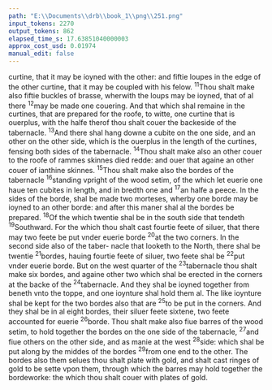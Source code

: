 ```yaml
---
path: "E:\\Documents\\drb\\book_1\\png\\251.png"
input_tokens: 2270
output_tokens: 862
elapsed_time_s: 17.63851040000003
approx_cost_usd: 0.01974
manual_edit: false
---
```

curtine, that it may be ioyned with the other: and fiftie
loupes in the edge of the other curtine, that it may be
coupled with his felow. <sup>11</sup>Thou shalt make also fiftie buckles
of brasse, wherwith the loups may be ioyned, that of al there
<sup>12</sup>may be made one couering. And that which shal remaine
in the curtines, that are prepared for the roofe, to witte, one
curtine that is ouerplus, with the halfe therof thou shalt
couer the backeside of the tabernacle. <sup>13</sup>And there shal hang
downe a cubite on the one side, and an other on the other
side, which is the ouerplus in the length of the curtines,
fensing both sides of the tabernacle. <sup>14</sup>Thou shalt make
also an other couer to the roofe of rammes skinnes died
redde: and ouer that againe an other couer of ianthine
skinnes. <sup>15</sup>Thou shalt make also the bordes of the tabernacle
<sup>16</sup>standing vpright of the wood setim, of the which let
euerie one haue ten cubites in length, and in bredth one and
<sup>17</sup>an halfe a peece. In the sides of the borde, shal be made
two morteses, wherby one borde may be ioyned to an other
borde: and after this maner shal al the bordes be prepared.
<sup>18</sup>Of the which twentie shal be in the south side that tendeth
<sup>19</sup>Southward. For the which thou shalt cast fourtie feete
of siluer, that there may two feete be put vnder euerie borde
<sup>20</sup>at the two corners. In the second side also of the taber-
nacle that looketh to the North, there shal be twentie
<sup>21</sup>bordes, hauing fourtie feete of siluer, two feete shal be
<sup>22</sup>put vnder euerie borde. But on the west quarter of the
<sup>23</sup>tabernacle thou shalt make six bordes, and againe other
two which shal be erected in the corners at the backe of the
<sup>24</sup>tabernacle. And they shal be ioyned together from beneth
vnto the toppe, and one ioynture shal hold them al. The
like ioynture shal be kept for the two bordes also that are
<sup>25</sup>to be put in the corners. And they shal be in al eight bordes,
their siluer feete sixtene, two feete accounted for euerie
<sup>26</sup>borde. Thou shalt make also fiue barres of the wood setim,
to hold together the bordes on the one side of the tabernacle,
<sup>27</sup>and fiue others on the other side, and as manie at the west
<sup>28</sup>side: which shal be put along by the middes of the bordes
<sup>29</sup>from one end to the other. The bordes also them selues
thou shalt plate with gold, and shalt cast ringes of gold to be
sette vpon them, through which the barres may hold together
the bordeworke: the which thou shalt couer with plates of
gold.

[^1]: Ceremonies.